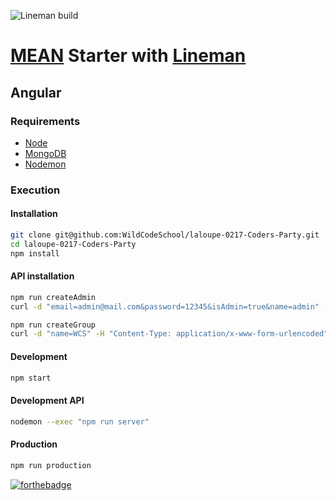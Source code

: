 ![Lineman build](https://travis-ci.org/JbPasquier/mean-lineman.svg?branch=master)

# [MEAN](http://mean.io/) Starter with [Lineman](http://linemanjs.com/)

## Angular

### Requirements

-   [Node](https://doc.ubuntu-fr.org/nodejs#depuis_un_ppa)
-   [MongoDB](https://doc.ubuntu-fr.org/mongodb#installation)
-   [Nodemon](http://nodemon.io/)

### Execution

#### Installation

```bash
git clone git@github.com:WildCodeSchool/laloupe-0217-Coders-Party.git
cd laloupe-0217-Coders-Party
npm install
```

#### API installation

```bash
npm run createAdmin
curl -d "email=admin@mail.com&password=12345&isAdmin=true&name=admin" -H "Content-Type: application/x-www-form-urlencoded" -X POST http://localhost:3000/
```
```bash
npm run createGroup
curl -d "name=WCS" -H "Content-Type: application/x-www-form-urlencoded" -X POST http://localhost:3000/
```

#### Development

```bash
npm start
```

#### Development API

```bash
nodemon --exec "npm run server"
```

#### Production

```bash
npm run production
```

[![forthebadge](http://forthebadge.com/images/badges/built-with-love.svg)](http://forthebadge.com)
